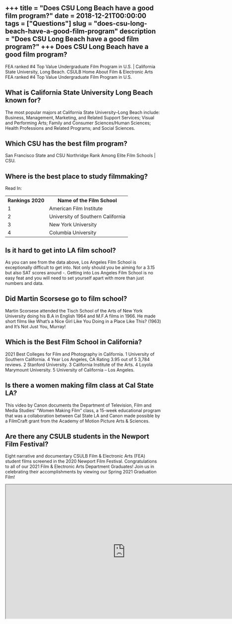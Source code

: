 +++
title = "Does CSU Long Beach have a good film program?"
date = 2018-12-21T00:00:00
tags = ["Questions"]
slug = "does-csu-long-beach-have-a-good-film-program"
description = "Does CSU Long Beach have a good film program?"
+++
Does CSU Long Beach have a good film program?
---------------------------------------------

FEA ranked #4 Top Value Undergraduate Film Program in U.S. | California State University, Long Beach. CSULB Home About Film &amp; Electronic Arts FEA ranked #4 Top Value Undergraduate Film Program in U.S.

What is California State University Long Beach known for?
---------------------------------------------------------

The most popular majors at California State University–Long Beach include: Business, Management, Marketing, and Related Support Services; Visual and Performing Arts; Family and Consumer Sciences/Human Sciences; Health Professions and Related Programs; and Social Sciences.

Which CSU has the best film program?
------------------------------------

San Francisco State and CSU Northridge Rank Among Elite Film Schools | CSU.

Where is the best place to study filmmaking?
--------------------------------------------

Read In:

<table><tr><th>Rankings 2020</th><th>Name of the Film School</th></tr><tr><td>1</td><td>American Film Institute</td></tr><tr><td>2</td><td>University of Southern California</td></tr><tr><td>3</td><td>New York University</td></tr><tr><td>4</td><td>Columbia University</td></tr></table>

Is it hard to get into LA film school?
--------------------------------------

As you can see from the data above, Los Angeles Film School is exceptionally difficult to get into. Not only should you be aiming for a 3.15 but also SAT scores around -. Getting into Los Angeles Film School is no easy feat and you will need to set yourself apart with more than just numbers and data.

Did Martin Scorsese go to film school?
--------------------------------------

Martin Scorsese attended the Tisch School of the Arts of New York University doing his B.A in English 1964 and M.F.A films in 1966. He made short films like What’s a Nice Girl Like You Doing in a Place Like This? (1963) and It’s Not Just You, Murray!

Which is the Best Film School in California?
--------------------------------------------

2021 Best Colleges for Film and Photography in California. 1 University of Southern California. 4 Year Los Angeles, CA Rating 3.95 out of 5 3,784 reviews. 2 Stanford University. 3 California Institute of the Arts. 4 Loyola Marymount University. 5 University of California – Los Angeles.

Is there a women making film class at Cal State LA?
---------------------------------------------------

This video by Canon documents the Department of Television, Film and Media Studies’ “Women Making Film” class, a 15-week educational program that was a collaboration between Cal State LA and Canon made possible by a FilmCraft grant from the Academy of Motion Picture Arts &amp; Sciences.

Are there any CSULB students in the Newport Film Festival?
----------------------------------------------------------

Eight narrative and documentary CSULB Film &amp; Electronic Arts (FEA) student films screened in the 2020 Newport Film Festival. Congratulations to all of our 2021 Film &amp; Electronic Arts Department Graduates! Join us in celebrating their accomplishments by viewing our Spring 2021 Graduation Film!

<iframe allow="accelerometer; autoplay; clipboard-write; encrypted-media; gyroscope; picture-in-picture" allowfullscreen="" class="__youtube_prefs__  epyt-is-override  no-lazyload" data-no-lazy="1" data-origheight="433" data-origwidth="770" data-skipgform_ajax_framebjll="" height="433" id="_ytid_87653" loading="lazy" src="https://www.youtube.com/embed/EZRPJP9Id30?enablejsapi=1&autoplay=0&cc_load_policy=0&cc_lang_pref=&iv_load_policy=1&loop=0&modestbranding=0&rel=1&fs=1&playsinline=0&autohide=2&theme=dark&color=red&controls=1&" title="YouTube player" width="770"></iframe>
